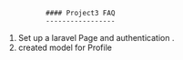 

              #### Project3 FAQ
              -----------------
              
1. Set up a laravel Page and authentication .
2. created model for Profile 
